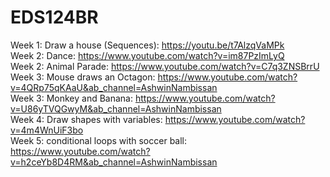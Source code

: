 # EDS124BR
Week 1: Draw a house (Sequences): https://youtu.be/t7AlzqVaMPk <br>
Week 2: Dance: https://www.youtube.com/watch?v=im87PzImLyQ <br>
Week 2: Animal Parade: https://www.youtube.com/watch?v=C7q3ZNSBrrU <br>
Week 3: Mouse draws an Octagon: https://www.youtube.com/watch?v=4QRp75qKAaU&ab_channel=AshwinNambissan <br>
Week 3: Monkey and Banana: https://www.youtube.com/watch?v=U86yTVQGwyM&ab_channel=AshwinNambissan <br>
Week 4: Draw shapes with variables: https://www.youtube.com/watch?v=4m4WnUiF3bo <br>
Week 5: conditional loops with soccer ball: https://www.youtube.com/watch?v=h2ceYb8D4RM&ab_channel=AshwinNambissan
